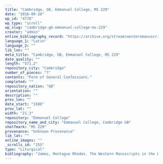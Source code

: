 ```yaml
---
title: "Cambridge, GB, Emmanuel College, MS 229"
date: "2016-09-28"
wp_id: "4778"
wp_type: "scroll"
wp_slug: "cambridge-gb-emmanuel-college-ms-229"
creator: "admin"
online_bibliography_record: "https://archive.org/stream/westernmanuscrip00emmauoft#page/130/mode/2up"
language_1: "Latin"
language_2: ""
lib_lon: ""
meta_title: "Cambridge, GB, Emmanuel College, MS 229"
date_quality: ""
length: "571.2"
repository_city: "Cambridge"
number_of_pieces: "7"
contents: "Form of General Confessions."
completed: ""
repository_nation: "GB"
orientation: ""
description: ""
prov_lon: ""
date_start: "1500"
prov_lat: ""
width: "21.3"
repository: "Emmanuel College"
repository_name_and_city: "Emmanuel College, Cambridge GB"
shelfmark: "MS 229"
provenance: "Unknown Provenance"
lib_lat: ""
online_images: ""
_scrolls_id: "255"
type: "Liturgical"
bibliography: "James, Montague Rhodes. The Western Manuscripts in the Library of Emmanuel College. Cambridge: Cambridge University Press, 1904."
---
```



